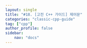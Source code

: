 ```yaml
---
layout: single
title: "#18. [고전 C++ 가이드] 제어문"
categories: "classic-cpp-guide"
tag: ["cpp"]
author_profile: false
sidebar: 
    nav: "docs"
---
```

